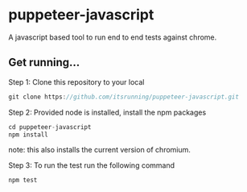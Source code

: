 # puppeteer-javascript

A javascript based tool to run end to end tests against chrome.

## Get running...
Step 1: Clone this repository to your local
```javascript
git clone https://github.com/itsrunning/puppeteer-javascript.git
```

Step 2: Provided node is installed, install the npm packages
```javascript
cd puppeteer-javascript
npm install
```
note: this also installs the current version of chromium.

Step 3: To run the test run the following command
```javascript
npm test
```

